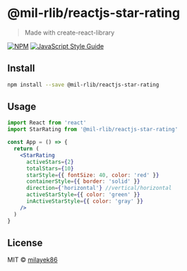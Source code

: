 # @mil-rlib/reactjs-star-rating

> Made with create-react-library

[![NPM](https://img.shields.io/npm/v/@mil-rlib/reactjs-star-rating.svg)](https://www.npmjs.com/package/@mil-rlib/reactjs-star-rating) [![JavaScript Style Guide](https://img.shields.io/badge/code_style-standard-brightgreen.svg)](https://standardjs.com)

## Install

```bash
npm install --save @mil-rlib/reactjs-star-rating
```

## Usage

```jsx
import React from 'react'
import StarRating from '@mil-rlib/reactjs-star-rating'

const App = () => {
  return (
    <StarRating
      activeStars={2}
      totalStars={10}
      starStyle={{ fontSize: 40, color: 'red' }}
      containerStyle={{ border: 'solid' }}
      direction={'horizontal'} //vertical/horizontal
      activeStarStyle={{ color: 'green' }}
      inActiveStarStyle={{ color: 'gray' }}
    />
  )
}
```

## License

MIT © [milayek86](https://github.com/milayek86)
